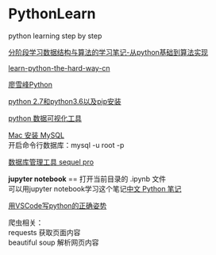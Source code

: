 # PythonLearn
python learning step by step

[分阶段学习数据结构与算法的学习笔记-从python基础到算法实现](https://github.com/wangdingqiao/python-algorithm)  

[learn-python-the-hard-way-cn](https://flyouting.gitbooks.io/learn-python-the-hard-way-cn/content/learn-python-the-hard-way-preface.html)  

[廖雪峰Python](https://www.liaoxuefeng.com/wiki/0014316089557264a6b348958f449949df42a6d3a2e542c000)

[python 2.7和python3.6以及pip安装](https://blog.csdn.net/CH_CHINA/article/details/81150892)

[python 数据可视化工具](http://www.pythontutor.com/)

[Mac 安装 MySQL](https://blog.csdn.net/catstarxcode/article/details/78940385)  
开启命令行数据库：mysql -u root -p

[数据库管理工具 sequel pro](http://www.sequelpro.com/download)

**jupyter notebook**  == 打开当前目录的 .ipynb 文件  
可以用jupyter notebook学习这个笔记[中文 Python 笔记](https://github.com/lijin-THU/notes-python)  

[用VSCode写python的正确姿势](https://www.cnblogs.com/bloglkl/p/5797805.html)  

爬虫相关：  
requests 获取页面内容  
beautiful soup 解析网页内容
 
